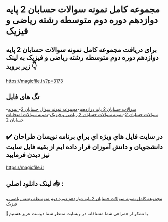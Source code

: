 # مجموعه کامل نمونه سوالات حسابان 2 پایه دوازدهم دوره دوم متوسطه رشته ریاضی و فیزیک

## برای دریافت مجموعه کامل نمونه سوالات حسابان 2 پایه دوازدهم دوره دوم متوسطه رشته ریاضی و فیزیک به لینک زیر بروید 👇

https://magicfile.ir/?p=3173

## تگ های فایل

-[سوالات حسابان 2 پایه دوازدهم](https://magicfile.ir/product/%d9%86%d9%85%d9%88%d9%86%d9%87-%d8%b3%d9%88%d8%a7%d9%84%d8%a7%d8%aa%d8%ad%d8%b3%d8%a7%d8%a8%d8%a7%d9%86-2-%d9%be%d8%a7%db%8c%d9%87-%d8%af%d9%88%d8%a7%d8%b2%d8%af%d9%87%d9%85-%db%8c%d8%a7%d8%b6%db%8c-%d9%88-%d9%81%db%8c%d8%b2%db%8c%da%a9/)-[مجموعه نمونه سوال حسابان 2](https://magicfile.ir/product/%d9%86%d9%85%d9%88%d9%86%d9%87-%d8%b3%d9%88%d8%a7%d9%84%d8%a7%d8%aa%d8%ad%d8%b3%d8%a7%d8%a8%d8%a7%d9%86-2-%d9%be%d8%a7%db%8c%d9%87-%d8%af%d9%88%d8%a7%d8%b2%d8%af%d9%87%d9%85-%db%8c%d8%a7%d8%b6%db%8c-%d9%88-%d9%81%db%8c%d8%b2%db%8c%da%a9/)-[ نمونه سوالات حسابان 2](https://magicfile.ir/product/%d9%86%d9%85%d9%88%d9%86%d9%87-%d8%b3%d9%88%d8%a7%d9%84%d8%a7%d8%aa%d8%ad%d8%b3%d8%a7%d8%a8%d8%a7%d9%86-2-%d9%be%d8%a7%db%8c%d9%87-%d8%af%d9%88%d8%a7%d8%b2%d8%af%d9%87%d9%85-%db%8c%d8%a7%d8%b6%db%8c-%d9%88-%d9%81%db%8c%d8%b2%db%8c%da%a9/)-[نمونه سوالات حسابان 2 ریاضی و فیزیک](https://magicfile.ir/product/%d9%86%d9%85%d9%88%d9%86%d9%87-%d8%b3%d9%88%d8%a7%d9%84%d8%a7%d8%aa%d8%ad%d8%b3%d8%a7%d8%a8%d8%a7%d9%86-2-%d9%be%d8%a7%db%8c%d9%87-%d8%af%d9%88%d8%a7%d8%b2%d8%af%d9%87%d9%85-%db%8c%d8%a7%d8%b6%db%8c-%d9%88-%d9%81%db%8c%d8%b2%db%8c%da%a9/)-[نمونه سوالات امتحانات حسابان 2](https://magicfile.ir/product/%d9%86%d9%85%d9%88%d9%86%d9%87-%d8%b3%d9%88%d8%a7%d9%84%d8%a7%d8%aa%d8%ad%d8%b3%d8%a7%d8%a8%d8%a7%d9%86-2-%d9%be%d8%a7%db%8c%d9%87-%d8%af%d9%88%d8%a7%d8%b2%d8%af%d9%87%d9%85-%db%8c%d8%a7%d8%b6%db%8c-%d9%88-%d9%81%db%8c%d8%b2%db%8c%da%a9/)

## ✔️ در سايت فايل هاي ويژه اي براي برنامه نويسان طراحان دانشجويان و دانش آموزان قرار داده ايم از بقيه فايل سايت نيز ديدن فرماييد

https://magicfile.ir


## لينک دانلود اصلي 📥 :

[مجموعه کامل نمونه سوالات حسابان 2 پایه دوازدهم دوره دوم متوسطه رشته ریاضی و فیزیک](https://magicfile.ir/product/%d9%86%d9%85%d9%88%d9%86%d9%87-%d8%b3%d9%88%d8%a7%d9%84%d8%a7%d8%aa%d8%ad%d8%b3%d8%a7%d8%a8%d8%a7%d9%86-2-%d9%be%d8%a7%db%8c%d9%87-%d8%af%d9%88%d8%a7%d8%b2%d8%af%d9%87%d9%85-%db%8c%d8%a7%d8%b6%db%8c-%d9%88-%d9%81%db%8c%d8%b2%db%8c%da%a9/) 


🙏با تشکر از همراهي شما مشتاقانه در وبسایت منتظر شما دوست عزیز هستیم

